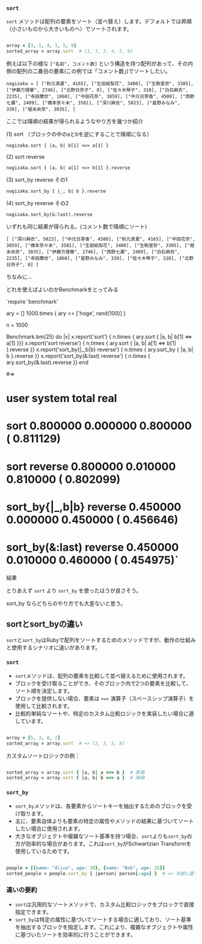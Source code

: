 ### `sort`

`sort` メソッドは配列の要素をソート（並べ替え）します。デフォルトでは昇順（小さいものから大きいものへ）でソートされます。

```ruby

array = [3, 1, 4, 1, 5, 9]
sorted_array = array.sort  # [1, 1, 3, 4, 5, 9]

```

例えば以下の様な `["名前", コメント数]` という構造を持つ配列があって、その内側の配列の二番目の要素(この例では「コメント数」)でソートしたい。

`nogizaka = [
  ["秋元真夏", 4165],
  ["生田絵梨花", 3400],
  ["生駒里奈", 3305],
  ["伊藤万理華", 2746],
  ["北野日奈子", 0],
  ["佐々木琴子", 310],
  ["白石麻衣", 2235],
  ["寺田蘭世", 1860],
  ["中田花奈", 3859],
  ["中元日芽香", 4580],
  ["西野七瀬", 2409],
  ["橋本奈々未", 3581],
  ["深川麻衣", 5823],
  ["星野みなみ", 339],
  ["堀未央奈", 3035],
]`

ここでは降順の結果が得られるようなやり方を幾つか紹介

(1) sort （ブロックの中のaとbを逆にすることで降順になる）

`nogizaka.sort { |a, b| b[1] <=> a[1] }`

(2) sort reverse

`nogizaka.sort { |a, b| a[1] <=> b[1] }.reverse`

(3) sort_by reverse その1

`nogizaka.sort_by { |_, b| b }.reverse`

(4) sort_by reverse その2

`nogizaka.sort_by(&:last).reverse`

いずれも同じ結果が得られる。(コメント数で降順にソート)

`[
  ["深川麻衣", 5823],
  ["中元日芽香", 4580],
  ["秋元真夏", 4165],
  ["中田花奈", 3859],
  ["橋本奈々未", 3581],
  ["生田絵梨花", 3400],
  ["生駒里奈", 3305],
  ["堀未央奈", 3035],
  ["伊藤万理華", 2746],
  ["西野七瀬", 2409],
  ["白石麻衣", 2235],
  ["寺田蘭世", 1860],
  ["星野みなみ", 339],
  ["佐々木琴子", 310],
  ["北野日奈子", 0]
]`

ちなみに...

どれを使えばよいのかBenchmarkをとってみる

`require 'benchmark'

ary = []
1000.times {
  ary << ['hoge', rand(100)]
}

n = 1000

Benchmark.bm(25) do |x|
  x.report('sort') { n.times { ary.sort { |a, b| b[1] <=> a[1] }}}
  x.report('sort reverse') { n.times { ary.sort { |a, b| a[1] <=> b[1] }.reverse }}
  x.report('sort_by{|_,b|b} reverse') { n.times { ary.sort_by { |a, b| b }.reverse }}
  x.report('sort_by(&:last) reverse') { n.times { ary.sort_by(&:last).reverse }}
end

#=>
#                                 user     system      total        real
# sort                        0.800000   0.000000   0.800000 (  0.811129)
# sort reverse                0.800000   0.010000   0.810000 (  0.802099)
# sort_by{|_,b|b} reverse     0.450000   0.000000   0.450000 (  0.456646)
# sort_by(&:last) reverse     0.450000   0.010000   0.460000 (  0.454975)`

結果

とりあえず `sort` より `sort_by` を使ったほうが良さそう。

sort_by ならどちらのやり方でも大差ないと思う。



## sortとsort_byの違い

`sort`と`sort_by`はRubyで配列をソートするためのメソッドですが、動作の仕組みと使用するシナリオに違いがあります。

### `sort`

- `sort`メソッドは、配列の要素を比較して並べ替えるために使用されます。
- ブロックを受け取ることができ、そのブロック内で2つの要素を比較して、ソート順を決定します。
- ブロックを提供しない場合、要素は `<=>` 演算子（スペースシップ演算子）を使用して比較されます。
- 比較的単純なソートや、特定のカスタム比較ロジックを実装したい場合に適しています。

```ruby

array = [5, 3, 8, 2]
sorted_array = array.sort  # => [2, 3, 5, 8]

```

カスタムソートロジックの例：

```ruby

sorted_array = array.sort { |a, b| a <=> b }  # 昇順
sorted_array = array.sort { |a, b| b <=> a }  # 降順

```

### `sort_by`

- `sort_by`メソッドは、各要素からソートキーを抽出するためのブロックを受け取ります。
- 主に、要素自体よりも要素の特定の属性やメソッドの結果に基づいてソートしたい場合に使用されます。
- 大きなオブジェクトや複雑なソート基準を持つ場合、`sort`よりも`sort_by`の方が効率的な場合があります。これは`sort_by`がSchwartzian Transformを使用しているためです。

```ruby

people = [{name: "Alice", age: 30}, {name: "Bob", age: 25}]
sorted_people = people.sort_by { |person| person[:age] }  # => 年齢に基づいてソート

```

### 違いの要約

- `sort`は汎用的なソートメソッドで、カスタム比較ロジックをブロックで直接指定できます。
- `sort_by`は特定の属性に基づいてソートする場合に適しており、ソート基準を抽出するブロックを指定します。これにより、複雑なオブジェクトや属性に基づいたソートを効率的に行うことができます。